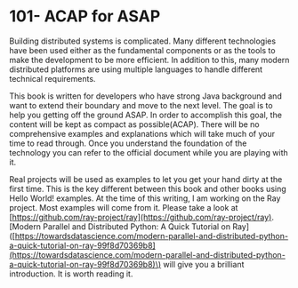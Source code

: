 # 101- ACAP for ASAP

Building distributed systems is complicated. Many different technologies have been used either as the fundamental components or as the tools to make the development to be more efficient. In addition to this, many modern distributed platforms are using multiple languages to handle different technical requirements. 

This book is written for developers who have strong Java background and want to extend their boundary and move to the next level. The goal is to help you getting off the ground ASAP. In order to accomplish this goal, the content will be kept as compact as possible\(ACAP\). There will be no comprehensive examples and explanations which will take much of your time to read through. Once you understand the foundation of the technology you can refer to the official document while you are playing with it.

Real projects will be used as examples to let you get your hand dirty at the first time. This is the key different between this book and other books using Hello World! examples. At the time of this writing, I am working on the Ray project. Most examples will come from it. Please take a look at [https://github.com/ray-project/ray](https://github.com/ray-project/ray). \[Modern Parallel and Distributed Python: A Quick Tutorial on Ray\]\([https://towardsdatascience.com/modern-parallel-and-distributed-python-a-quick-tutorial-on-ray-99f8d70369b8](https://towardsdatascience.com/modern-parallel-and-distributed-python-a-quick-tutorial-on-ray-99f8d70369b8)\) will give you a brilliant introduction. It is worth reading it.



